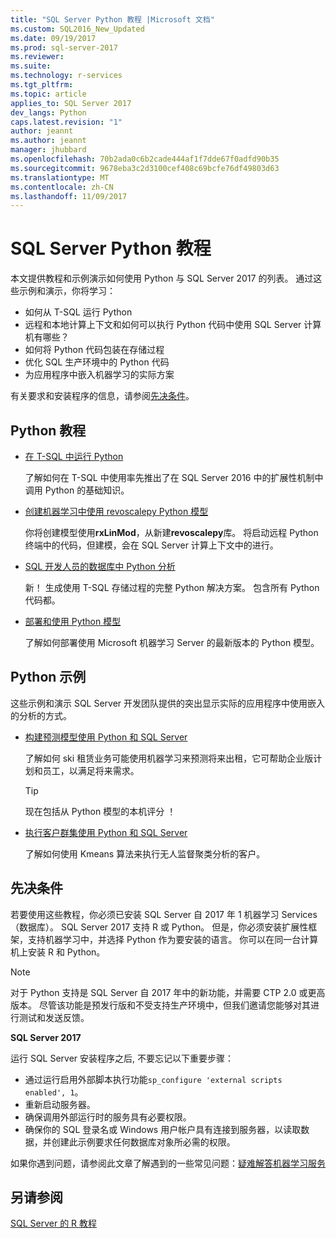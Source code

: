 ```yaml
---
title: "SQL Server Python 教程 |Microsoft 文档"
ms.custom: SQL2016_New_Updated
ms.date: 09/19/2017
ms.prod: sql-server-2017
ms.reviewer: 
ms.suite: 
ms.technology: r-services
ms.tgt_pltfrm: 
ms.topic: article
applies_to: SQL Server 2017
dev_langs: Python
caps.latest.revision: "1"
author: jeannt
ms.author: jeannt
manager: jhubbard
ms.openlocfilehash: 70b2ada0c6b2cade444af1f7dde67f0adfd90b35
ms.sourcegitcommit: 9678eba3c2d3100cef408c69bcfe76df49803d63
ms.translationtype: MT
ms.contentlocale: zh-CN
ms.lasthandoff: 11/09/2017
---
```

# <a name="sql-server-python-tutorials"></a>SQL Server Python 教程

本文提供教程和示例演示如何使用 Python 与 SQL Server 2017 的列表。 通过这些示例和演示，你将学习：

+ 如何从 T-SQL 运行 Python
+ 远程和本地计算上下文和如何可以执行 Python 代码中使用 SQL Server 计算机有哪些？
+ 如何将 Python 代码包装在存储过程
+ 优化 SQL 生产环境中的 Python 代码
+ 为应用程序中嵌入机器学习的实际方案

有关要求和安装程序的信息，请参阅[先决条件](#bkmk_Prerequisites)。

## <a name="bkmk_pythontutorials"></a>Python 教程

+ [在 T-SQL 中运行 Python](run-python-using-t-sql.md)

   了解如何在 T-SQL 中使用率先推出了在 SQL Server 2016 中的扩展性机制中调用 Python 的基础知识。

+ [创建机器学习中使用 revoscalepy Python 模型](use-python-revoscalepy-to-create-model.md)

   你将创建模型使用**rxLinMod**，从新建**revoscalepy**库。 将启动远程 Python 终端中的代码，但建模，会在 SQL Server 计算上下文中的进行。

+ [SQL 开发人员的数据库中 Python 分析](sqldev-in-database-python-for-sql-developers.md)

  新！ 生成使用 T-SQL 存储过程的完整 Python 解决方案。 包含所有 Python 代码都。

+ [部署和使用 Python 模型](..\python\publish-consume-python-code.md)

  了解如何部署使用 Microsoft 机器学习 Server 的最新版本的 Python 模型。

## <a name="python-samples"></a>Python 示例

这些示例和演示 SQL Server 开发团队提供的突出显示实际的应用程序中使用嵌入的分析的方式。

+ [构建预测模型使用 Python 和 SQL Server](https://microsoft.github.io/sql-ml-tutorials/python/rentalprediction/)

  了解如何 ski 租赁业务可能使用机器学习来预测将来出租，它可帮助企业版计划和员工，以满足将来需求。

  > [!TIP]
  > 现在包括从 Python 模型的本机评分 ！

+ [执行客户群集使用 Python 和 SQL Server](https://microsoft.github.io/sql-ml-tutorials/python/customerclustering/)

    了解如何使用 Kmeans 算法来执行无人监督聚类分析的客户。

## <a name="bkmk_Prerequisites"></a>先决条件

若要使用这些教程，你必须已安装 SQL Server 自 2017 年 1 机器学习 Services （数据库）。 SQL Server 2017 支持 R 或 Python。 但是，你必须安装扩展性框架，支持机器学习中，并选择 Python 作为要安装的语言。 你可以在同一台计算机上安装 R 和 Python。

> [!NOTE]
>
> 对于 Python 支持是 SQL Server 自 2017 年中的新功能，并需要 CTP 2.0 或更高版本。 尽管该功能是预发行版和不受支持生产环境中，但我们邀请您能够对其进行测试和发送反馈。

**SQL Server 2017**

运行 SQL Server 安装程序之后, 不要忘记以下重要步骤：

+ 通过运行启用外部脚本执行功能`sp_configure 'external scripts enabled', 1`。
+ 重新启动服务器。
+ 确保调用外部运行时的服务具有必要权限。
+ 确保你的 SQL 登录名或 Windows 用户帐户具有连接到服务器，以读取数据，并创建此示例要求任何数据库对象所必需的权限。

如果你遇到问题，请参阅此文章了解遇到的一些常见问题：[疑难解答机器学习服务](../machine-learning-troubleshooting-faq.md)

## <a name="see-also"></a>另请参阅

[SQL Server 的 R 教程](sql-server-r-tutorials.md)
